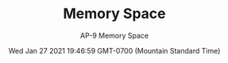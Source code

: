 ---
category: "wall-covering"
date: Wed Jan 27 2021 19:46:59 GMT-0700 (Mountain Standard Time)
description: "null"
designer: "Andrea Pramuk"
href: "https://www.areaenvironments.com/andrea-pramuk"
image_primary: "./img/AP_Memory+Space_Art.jpg"
image_secondary: "./img/AP_Memory+Space+Interior.jpg"
image_thumb: "./img/Andrea+Pramuk.png"
manufacturer: "Area Environments"
slug: "/manufacturers/area-environments/wall-covering/memory-space"
slug_destination: area-environments,
subtitle: "AP-9 Memory Space"
tags:
  - "area-environments"
  - "wall-covering"
title: "Memory Space"
---